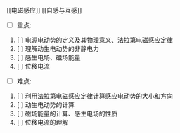[[电磁感应]]
[[自感与互感]]

- [ ] 重点:
1. [ ] 电源电动势的定义及其物理意义、法拉第电磁感应定律
2. [ ] 理解动生电动势的非静电力
3. [ ] 感生电场、磁场能量
4. [ ] 位移电流

- [ ] 难点: 
1. [ ] 利用法拉第电磁感应定律计算感应电动势的大小和方向
2. [ ] 动生电动势的计算
3. [ ] 磁场能量的计算、感生电场的性质
4. [ ] 位移电流的理解